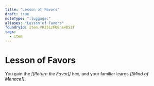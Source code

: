 ```yaml
---
title: "Lesson of Favors"
draft: true
noteType: ":luggage:"
aliases: "Lesson of Favors"
foundryId: Item.VRJ51zFUEnsvDS2T
tags:
  - Item
---
```


# Lesson of Favors

You gain the _[[Return the Favor]]_ hex, and your familiar learns _[[Mind of Menace]]_.
